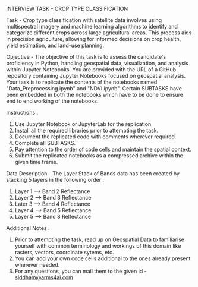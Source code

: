 INTERVIEW TASK - CROP TYPE CLASSIFICATION


Task - Crop type classification with satellite data involves using multispectral imagery and machine learning algorithms to identify and categorize different crops across large agricultural areas. This process aids in precision agriculture, allowing for informed decisions on crop health, yield estimation, and land-use planning.

Objective - The objective of this task is to assess the candidate's proficiency in Python, handling geospatial data, visualization, and analysis within Jupyter Notebooks. You are provided with the URL of a GitHub repository containing Jupyter Notebooks focused on geospatial analysis. Your task is to replicate the contents of the notebooks named "Data_Preprocessing.ipynb" and "NDVI.ipynb". Certain SUBTASKS have been embedded in both the notebooks which have to be done to ensure end to end working of the notebooks.

Instructions :
1. Use Jupyter Notebook or JupyterLab for the replication.
2. Install all the required libraries prior to attempting the task.
3. Document the replicated code with comments wherever required.
4. Complete all SUBTASKS.
5. Pay attention to the order of code cells and maintain the spatial context.
6. Submit the replicated notebooks as a compressed archive within the given time frame.

Data Description - The Layer Stack of Bands data has been created by stacking 5 layers in the following order :
1. Layer 1 --> Band 2 Reflectance
2. Layer 2 --> Band 3 Reflectance
3. Later 3 --> Band 4 Reflectance
4. Layer 4 --> Band 5 Reflectance
5. Layer 5 --> Band 8 Relfectance

Additional Notes :
1. Prior to attempting the task, read up on Geospatial Data to familiarise yourself with common terminology and workings of this      domain like rasters, vectors, coordinate sytems, etc.
2. You can add your own code cells additional to the ones already present wherever needed.
2. For any questions, you can mail them to the given id - siddham@arms4ai.com